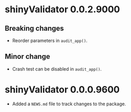 # shinyValidator 0.0.2.9000

## Breaking changes
- Reorder parameters in `audit_app()`.

## Minor change
- Crash test can be disabled in `audit_app()`.

# shinyValidator 0.0.0.9600

* Added a `NEWS.md` file to track changes to the package.
